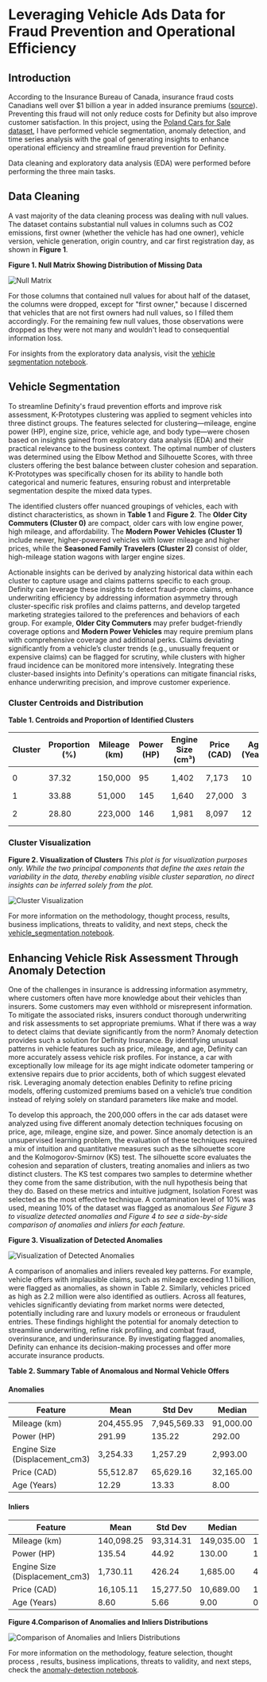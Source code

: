 # Leveraging Vehicle Ads Data for Fraud Prevention and Operational Efficiency 

## Introduction

According to the Insurance Bureau of Canada, insurance fraud costs Canadians well over $1 billion a year in added insurance premiums ([source](https://www.ibc.ca/news-insights/news/vigilance-is-key-in-fighting-insurance-fraud)). Preventing this fraud will not only reduce costs for Definity but also improve customer satisfaction. In this project, using the [Poland Cars for Sale dataset](https://www.kaggle.com/datasets/bartoszpieniak/poland-cars-for-sale-dataset), I have performed vehicle segmentation, anomaly detection, and time series analysis with the goal of generating insights to enhance operational efficiency and streamline fraud prevention for Definity.

Data cleaning and exploratory data analysis (EDA) were performed before performing the three main tasks. 

## Data Cleaning

A vast majority of the data cleaning process was dealing with null values. The dataset contains substantial null values in columns such as CO2 emissions, first owner (whether the vehicle has had one owner), vehicle version, vehicle generation, origin country, and car first registration day, as shown in **Figure 1**.

**Figure 1. Null Matrix Showing Distribution of Missing Data**

![Null Matrix](Plots/null_matrix.png)

For those columns that contained null values for about half of the dataset, the columns were dropped, except for "first owner," because I discerned that vehicles that are not first owners had null values, so I filled them accordingly. For the remaining few null values, those observations were dropped as they were not many and wouldn't lead to consequential information loss.

For insights from the exploratory data analysis, visit the [vehicle segmentation notebook](vehicle-segmentation.ipynb).

## Vehicle Segmentation

To streamline Definity's fraud prevention efforts and improve risk assessment, K-Prototypes clustering was applied to segment vehicles into three distinct groups. The features selected for clustering—mileage, engine power (HP), engine size, price, vehicle age, and body type—were chosen based on insights gained from exploratory data analysis (EDA) and their practical relevance to the business context. The optimal number of clusters was determined using the Elbow Method and Silhouette Scores, with three clusters offering the best balance between cluster cohesion and separation. K-Prototypes was specifically chosen for its ability to handle both categorical and numeric features, ensuring robust and interpretable segmentation despite the mixed data types.

The identified clusters offer nuanced groupings of vehicles, each with distinct characteristics, as shown in **Table 1** and **Figure 2**. The **Older City Commuters (Cluster 0)** are compact, older cars with low engine power, high mileage, and affordability. The **Modern Power Vehicles (Cluster 1)** include newer, higher-powered vehicles with lower mileage and higher prices, while the **Seasoned Family Travelers (Cluster 2)** consist of older, high-mileage station wagons with larger engine sizes. 

Actionable insights can be derived by analyzing historical data within each cluster to capture usage and claims patterns specific to each group. Definity can leverage these insights to detect fraud-prone claims, enhance underwriting efficiency by addressing information asymmetry through cluster-specific risk profiles and claims patterns, and develop targeted marketing strategies tailored to the preferences and behaviors of each group. For example, **Older City Commuters** may prefer budget-friendly coverage options and  **Modern Power Vehicles** may require premium plans with comprehensive coverage and additional perks. Claims deviating significantly from a vehicle’s cluster trends (e.g., unusually frequent or expensive claims) can be flagged for scrutiny, while clusters with higher fraud incidence can be monitored more intensively. Integrating these cluster-based insights into Definity's operations can mitigate financial risks, enhance underwriting precision, and improve customer experience.

### Cluster Centroids and Distribution

**Table 1. Centroids and Proportion of Identified Clusters**

| Cluster | Proportion (%) | Mileage (km) | Power (HP) | Engine Size (cm³) | Price (CAD) | Age (Years) | Type            |
|---------|----------------|--------------|------------|--------------------|-------------|-------------|-----------------|
| 0       | 37.32          | 150,000      | 95         | 1,402              | 7,173       | 10          | City Car        |
| 1       | 33.88          | 51,000       | 145        | 1,640              | 27,000      | 3           | SUV             |
| 2       | 28.80          | 223,000      | 146        | 1,981              | 8,097       | 12          | Station Wagon   |

### Cluster Visualization

**Figure 2. Visualization of Clusters**
*This plot is for visualization purposes only. While the two principal components that define the axes retain the variability in the data, thereby enabling visible cluster separation, no direct insights can be inferred solely from the plot.*

![Cluster Visualization](Plots/cluster_viz.png)

For more information on the methodology, thought process, results, business implications, threats to validity, and next steps, check the [vehicle_segmentation notebook](vehicle-segmentation.ipynb).



## Enhancing Vehicle Risk Assessment Through Anomaly Detection

One of the challenges in insurance is addressing information asymmetry, where customers often have more knowledge about their vehicles than insurers. Some customers may even withhold or misrepresent information. To mitigate the associated risks, insurers conduct thorough underwriting and risk assessments to set appropriate premiums. What if there was a way to detect claims that deviate significantly from the norm? Anomaly detection provides such a solution for Definity Insurance. By identifying unusual patterns in vehicle features such as price, mileage, and age, Definity can more accurately assess vehicle risk profiles. For instance, a car with exceptionally low mileage for its age might indicate odometer tampering or extensive repairs due to prior accidents, both of which suggest elevated risk. Leveraging anomaly detection enables Definity to refine pricing models, offering customized premiums based on a vehicle’s true condition instead of relying solely on standard parameters like make and model.

To develop this approach, the 200,000 offers in the car ads dataset were analyzed using five different anomaly detection techniques focusing on price, age, mileage, engine size, and power. Since anomaly detection is an unsupervised learning problem, the evaluation of these techniques required a mix of intuition and quantitative measures such as the silhouette score and the Kolmogorov-Smirnov (KS) test. The silhouette score evaluates the cohesion and separation of clusters, treating anomalies and inliers as two distinct clusters. The KS test compares two samples to determine whether they come from the same distribution, with the null hypothesis being that they do. Based on these metrics and intuitive judgment, Isolation Forest was selected as the most effective technique. A contamination level of 10% was used, meaning 10% of the dataset was flagged as anomalous *See Figure 3 to visualize detected anomalies and Figure 4 to see a side-by-side comparison of anomalies and inliers for each feature.*

**Figure 3. Visualization of Detected Anomalies**

![Visualization of Detected Anomalies](Plots/cluster_viz.png)

A comparison of anomalies and inliers revealed key patterns. For example, vehicle offers with implausible claims, such as mileage exceeding 1.1 billion, were flagged as anomalies, as shown in Table 2. Similarly, vehicles priced as high as 2.2 million were also identified as outliers. Across all features, vehicles significantly deviating from market norms were detected, potentially including rare and luxury models or erroneous or fraudulent entries. These findings highlight the potential for anomaly detection to streamline underwriting, refine risk profiling, and combat fraud, overinsurance, and underinsurance. By investigating flagged anomalies, Definity can enhance its decision-making processes and offer more accurate insurance products.

**Table 2. Summary Table of Anomalous and Normal Vehicle Offers**

#### Anomalies
| Feature                        | Mean      | Std Dev   | Median   | Min   | Max          |
|--------------------------------|-----------|-----------|----------|-------|--------------|
| Mileage (km)                   | 204,455.95 | 7,945,569.33 | 91,000.00 | 1.00  | 1,111,111,111.00 |
| Power (HP)                     | 291.99     | 135.22    | 292.00   | 1.00  | 1,300.00     |
| Engine Size (Displacement_cm3) | 3,254.33   | 1,257.29  | 2,993.00 | 400.00| 8,400.00     |
| Price (CAD)                    | 55,512.87  | 65,629.16 | 32,165.00| 211.00| 2,273,975.00 |
| Age (Years)                    | 12.29      | 13.33     | 8.00     | 0.00  | 106.00       |

#### Inliers
| Feature                        | Mean      | Std Dev   | Median   | Min   | Max         |
|--------------------------------|-----------|-----------|----------|-------|-------------|
| Mileage (km)                   | 140,098.25| 93,314.31 | 149,035.00| 1.00  | 2,930,000.00|
| Power (HP)                     | 135.54    | 44.92     | 130.00   | 1.00  | 340.00      |
| Engine Size (Displacement_cm3) | 1,730.11  | 426.24    | 1,685.00 | 400.00| 4,015.00    |
| Price (CAD)                    | 16,105.11 | 15,277.50 | 10,689.00| 190.00| 100,426.00  |
| Age (Years)                    | 8.60      | 5.66      | 9.00     | 0.00  | 32.00       |


**Figure 4.Comparison of Anomalies and Inliers Distributions**

![Comparison of Anomalies and Inliers Distributions](Plots/violin_plot.png)

For more information on the methodology, feature selection, thought process , results, business implications, threats to validity, and next steps, check the [anomaly-detection notebook](anomaly-detection.ipynb).